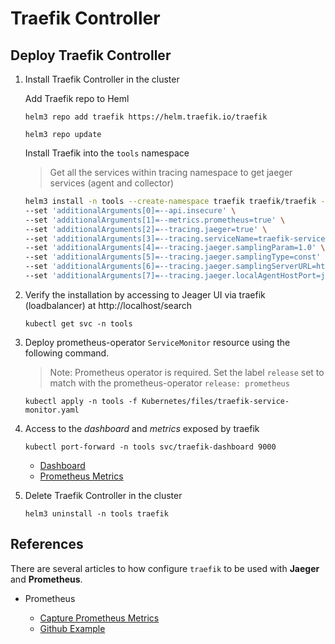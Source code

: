 # Traefik Controller

## Deploy Traefik Controller

1. Install Traefik Controller in the cluster

    Add Traefik repo to Heml

    `helm3 repo add traefik https://helm.traefik.io/traefik`

    `helm3 repo update`

    Install Traefik into the `tools` namespace

    > Get all the services within tracing namespace to get jaeger services (agent and collector)

    ```bash
    helm3 install -n tools --create-namespace traefik traefik/traefik --version 9.19.1 \
    --set 'additionalArguments[0]=--api.insecure' \
    --set 'additionalArguments[1]=--metrics.prometheus=true' \
    --set 'additionalArguments[2]=--tracing.jaeger=true' \
    --set 'additionalArguments[3]=--tracing.serviceName=traefik-service' \
    --set 'additionalArguments[4]=--tracing.jaeger.samplingParam=1.0' \
    --set 'additionalArguments[5]=--tracing.jaeger.samplingType=const' \
    --set 'additionalArguments[6]=--tracing.jaeger.samplingServerURL=http://jaeger-all-in-one-inmemory-agent.tracing.svc:5778/sampling' \
    --set 'additionalArguments[7]=--tracing.jaeger.localAgentHostPort=jaeger-all-in-one-inmemory-agent.tracing.svc:6831'
    ```

2. Verify the installation by accessing to Jeager UI via traefik (loadbalancer) at http://localhost/search

    `kubectl get svc -n tools`

3. Deploy prometheus-operator `ServiceMonitor` resource using the following command.

    > Note: Prometheus operator is required. Set the label `release` set to match with the prometheus-operator `release: prometheus`

    `kubectl apply -n tools -f Kubernetes/files/traefik-service-monitor.yaml`

4. Access to the *dashboard* and *metrics* exposed by traefik

    `kubectl port-forward -n tools svc/traefik-dashboard 9000`

   * [Dashboard](localhost:9000/dashboard)
   * [Prometheus Metrics](http://localhost:9000/metrics)

5. Delete Traefik Controller in the cluster

    `helm3 uninstall -n tools traefik`

## References

There are several articles to how configure `traefik` to be used with **Jaeger** and **Prometheus**.

* Prometheus

  * [Capture Prometheus Metrics](https://traefik.io/blog/capture-traefik-metrics-for-apps-on-kubernetes-with-prometheus/)
  * [Github Example](https://github.com/traefik-tech-blog/traefik-sre-metrics)
